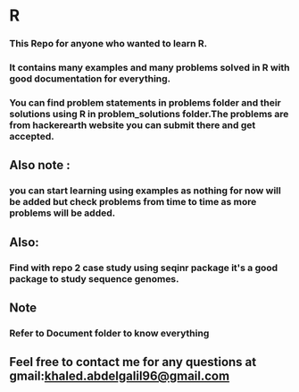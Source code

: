 # R
### This Repo for anyone who wanted to learn R.
### It contains many examples and many problems solved in R with good documentation for everything.

### You can find problem statements in problems folder and their solutions using R in problem_solutions folder.The problems are from hackerearth website you can submit there and get accepted.


## Also note :
### you can start learning using examples as nothing for now will be added but check problems from time to time as more problems will be added.


## Also:
### Find with repo 2 case study using seqinr package it's a good package to study sequence genomes.

## Note

### Refer to Document folder to know everything

## Feel free to contact me for any questions at gmail:khaled.abdelgalil96@gmail.com

